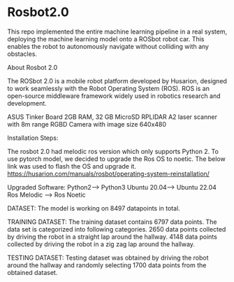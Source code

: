 # Rosbot2.0
This repo implemented the entire machine learning pipeline in a real system, deploying the machine learning model onto a ROSbot robot car. This enables the robot to autonomously navigate without colliding with any obstacles.


About Rosbot 2.0


The ROSbot 2.0 is a mobile robot platform developed by Husarion, designed to work seamlessly with the Robot Operating System (ROS). ROS is an open-source middleware framework widely used in robotics research and development. 

ASUS Tinker Board 2GB RAM, 32 GB MicroSD 
RPLIDAR A2 laser scanner with 8m range 
RGBD Camera with image size 640x480 

Installation Steps: 

The rosbot 2.0 had melodic ros version which only supports Python 2. 
To use pytorch model, we decided to upgrade the Ros OS to noetic. The below link was used to flash the OS and upgrade it. 
https://husarion.com/manuals/rosbot/operating-system-reinstallation/ 

Upgraded Software:
Python2--> Python3
Ubuntu 20.04--> Ubuntu 22.04
Ros Melodic --> Ros Noetic


DATASET: 
The model is working on 8497 datapoints in total.

TRAINING DATASET: The training dataset contains 6797 data points. The data set is categorized into following categories. 2650 data points collected by driving the robot in a straight lap around the hallway. 4148 data points collected by driving the robot in a zig zag lap around the hallway.

TESTING DATASET: Testing dataset was obtained by driving the robot around the hallway and randomly selecting 1700 data points from the obtained dataset.

 
